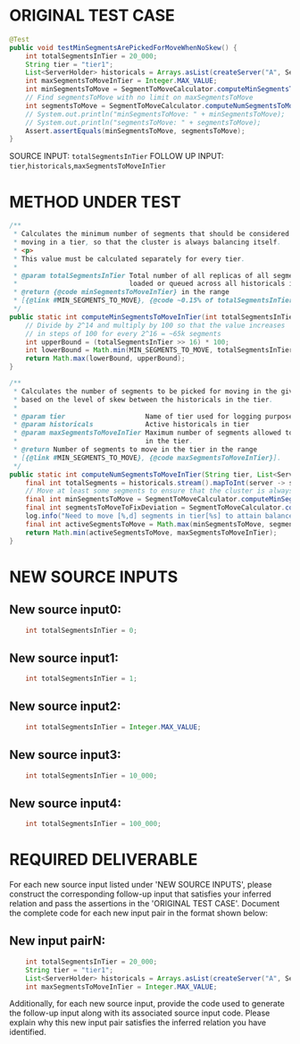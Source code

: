 # ORIGINAL TEST CASE
```java
@Test
public void testMinSegmentsArePickedForMoveWhenNoSkew() {
    int totalSegmentsInTier = 20_000;
    String tier = "tier1";
    List<ServerHolder> historicals = Arrays.asList(createServer("A", SegmentToMoveCalculatorTest.WIKI_SEGMENTS), createServer("B", SegmentToMoveCalculatorTest.WIKI_SEGMENTS));
    int maxSegmentsToMoveInTier = Integer.MAX_VALUE;
    int minSegmentsToMove = SegmentToMoveCalculator.computeMinSegmentsToMoveInTier(totalSegmentsInTier);
    // Find segmentsToMove with no limit on maxSegmentsToMove
    int segmentsToMove = SegmentToMoveCalculator.computeNumSegmentsToMoveInTier(tier, historicals, maxSegmentsToMoveInTier);
    // System.out.println("minSegmentsToMove: " + minSegmentsToMove);
    // System.out.println("segmentsToMove: " + segmentsToMove);
    Assert.assertEquals(minSegmentsToMove, segmentsToMove);
}

```
SOURCE INPUT: `totalSegmentsInTier`
FOLLOW UP INPUT: `tier`,`historicals`,`maxSegmentsToMoveInTier`


# METHOD UNDER TEST
```java
/**
 * Calculates the minimum number of segments that should be considered for
 * moving in a tier, so that the cluster is always balancing itself.
 * <p>
 * This value must be calculated separately for every tier.
 *
 * @param totalSegmentsInTier Total number of all replicas of all segments
 *                            loaded or queued across all historicals in the tier.
 * @return {@code minSegmentsToMoveInTier} in the range
 * [{@link #MIN_SEGMENTS_TO_MOVE}, {@code ~0.15% of totalSegmentsInTier}].
 */
public static int computeMinSegmentsToMoveInTier(int totalSegmentsInTier) {
    // Divide by 2^14 and multiply by 100 so that the value increases
    // in steps of 100 for every 2^16 = ~65k segments
    int upperBound = (totalSegmentsInTier >> 16) * 100;
    int lowerBound = Math.min(MIN_SEGMENTS_TO_MOVE, totalSegmentsInTier);
    return Math.max(lowerBound, upperBound);
}

/**
 * Calculates the number of segments to be picked for moving in the given tier,
 * based on the level of skew between the historicals in the tier.
 *
 * @param tier                    Name of tier used for logging purposes
 * @param historicals             Active historicals in tier
 * @param maxSegmentsToMoveInTier Maximum number of segments allowed to be moved
 *                                in the tier.
 * @return Number of segments to move in the tier in the range
 * [{@link #MIN_SEGMENTS_TO_MOVE}, {@code maxSegmentsToMoveInTier}].
 */
public static int computeNumSegmentsToMoveInTier(String tier, List<ServerHolder> historicals, int maxSegmentsToMoveInTier) {
    final int totalSegments = historicals.stream().mapToInt(server -> server.getProjectedSegments().getTotalSegmentCount()).sum();
    // Move at least some segments to ensure that the cluster is always balancing itself
    final int minSegmentsToMove = SegmentToMoveCalculator.computeMinSegmentsToMoveInTier(totalSegments);
    final int segmentsToMoveToFixDeviation = SegmentToMoveCalculator.computeNumSegmentsToMoveToBalanceTier(tier, historicals);
    log.info("Need to move [%,d] segments in tier[%s] to attain balance. Allowed values are [min=%d, max=%d].", segmentsToMoveToFixDeviation, tier, minSegmentsToMove, maxSegmentsToMoveInTier);
    final int activeSegmentsToMove = Math.max(minSegmentsToMove, segmentsToMoveToFixDeviation);
    return Math.min(activeSegmentsToMove, maxSegmentsToMoveInTier);
}

```


# NEW SOURCE INPUTS
## New source input0:
```java
    int totalSegmentsInTier = 0;
```

## New source input1:
```java
    int totalSegmentsInTier = 1;
```

## New source input2:
```java
    int totalSegmentsInTier = Integer.MAX_VALUE;
```

## New source input3:
```java
    int totalSegmentsInTier = 10_000;
```

## New source input4:
```java
    int totalSegmentsInTier = 100_000;
```



# REQUIRED DELIVERABLE
For each new source input listed under 'NEW SOURCE INPUTS', please construct the corresponding follow-up input that satisfies your inferred relation and pass the assertions in the 'ORIGINAL TEST CASE'. Document the complete code for each new input pair in the format shown below:
## New input pairN:
```java
    int totalSegmentsInTier = 20_000;
    String tier = "tier1";
    List<ServerHolder> historicals = Arrays.asList(createServer("A", SegmentToMoveCalculatorTest.WIKI_SEGMENTS), createServer("B", SegmentToMoveCalculatorTest.WIKI_SEGMENTS));
    int maxSegmentsToMoveInTier = Integer.MAX_VALUE;
```

Additionally, for each new source input, provide the code used to generate the follow-up input along with its associated source input code. Please explain why this new input pair satisfies the inferred relation you have identified.